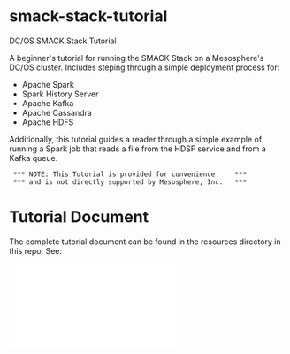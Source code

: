 # smack-stack-tutorial

DC/OS SMACK Stack Tutorial

A beginner's tutorial for running the SMACK Stack on a Mesosphere's DC/OS cluster. Includes steping through a simple deployment process for:

- Apache Spark
- Spark History Server
- Apache Kafka
- Apache Cassandra
- Apache HDFS

Additionally, this tutorial guides a reader through a simple example of running a Spark job that reads a file from the HDSF service and from a Kafka queue. 

     *** NOTE: This Tutorial is provided for convenience     ***
     *** and is not directly supported by Mesosphere, Inc.   ***

# Tutorial Document

The complete tutorial document can be found in the resources directory in this repo. See:

![Alt text](/resources/SMesosphere-SMACK-Stack-Tutorial.pdf?raw=true "DC/OS SMACK Stack Tutorial")

